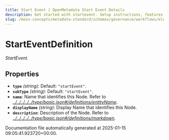 ```yaml
---
title: Start Event | OpenMetadata Start Event Details
description: Get started with startevent. Setup instructions, features, and configuration details inside.
slug: /main-concepts/metadata-standard/schemas/governance/workflows/elements/nodes/startevent/startevent
---
```


# StartEventDefinition

*StartEvent.*

## Properties

- **`type`** *(string)*: Default: `"startEvent"`.
- **`subType`** *(string)*: Default: `"startEvent"`.
- **`name`**: Name that identifies this Node. Refer to *[../../../../../type/basic.json#/definitions/entityName](#/../../../../type/basic.json#/definitions/entityName)*.
- **`displayName`** *(string)*: Display Name that identifies this Node.
- **`description`**: Description of the Node. Refer to *[../../../../../type/basic.json#/definitions/markdown](#/../../../../type/basic.json#/definitions/markdown)*.


Documentation file automatically generated at 2025-01-15 09:05:41.923720+00:00.
